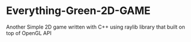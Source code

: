# Everything-Green-2D-GAME
 Another Simple 2D game written with C++ using raylib library that built on top of OpenGL API
